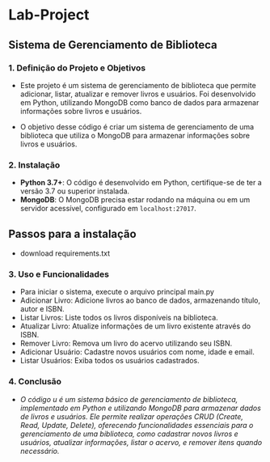 # Lab-Project

## Sistema de Gerenciamento de Biblioteca
### 1. Definição do Projeto e Objetivos
*  Este projeto é um sistema de gerenciamento de biblioteca que permite adicionar, listar, atualizar e remover livros e usuários. Foi desenvolvido em Python, utilizando MongoDB como banco de dados para armazenar informações sobre livros e usuários.

*  O objetivo desse código é criar um sistema de gerenciamento de uma biblioteca que utiliza o MongoDB para armazenar informações sobre livros e usuários.

 ### 2. Instalação 
- **Python 3.7+**: O código é desenvolvido em Python, certifique-se de ter a versão 3.7 ou superior instalada.
- **MongoDB**: O MongoDB precisa estar rodando na máquina ou em um servidor acessível, configurado em `localhost:27017`.

 ## Passos para a instalação
* download requirements.txt


 ### 3. Uso e Funcionalidades

 * Para iniciar o sistema, execute o arquivo principal main.py
 * Adicionar Livro: Adicione livros ao banco de dados, armazenando título, autor e ISBN.
 * Listar Livros: Liste todos os livros disponíveis na biblioteca.
 * Atualizar Livro: Atualize informações de um livro existente através do ISBN.
 * Remover Livro: Remova um livro do acervo utilizando seu ISBN.
 * Adicionar Usuário: Cadastre novos usuários com nome, idade e email.
 * Listar Usuários: Exiba todos os usuários cadastrados.

### 4. Conclusão

- *O código u é um sistema básico de gerenciamento de biblioteca, implementado em Python e utilizando MongoDB para armazenar dados de livros e usuários. Ele permite realizar operações CRUD (Create, Read, Update, Delete), oferecendo funcionalidades essenciais para o gerenciamento de uma biblioteca, como cadastrar novos livros e usuários, atualizar informações, listar o acervo, e remover itens quando necessário.*
